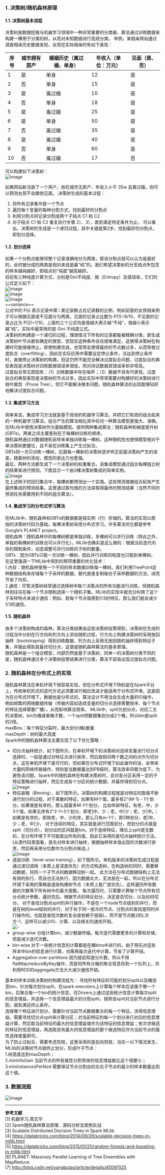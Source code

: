 ### 1. 决策树/随机森林原理  
#### 1.1. 决策树基本流程  
决策树是数据挖掘与机器学习领域中一种非常重要的分类器，算法通过训练数据来构建一棵用于分类的树，从而对未知数据进行高效分类。
举例，某相亲网站通过调查相亲历史数据发现，女孩在实际相亲时有如下表现：  

序号 | 城市拥有房产 |婚姻历史（离过婚、单身）|年收入（单位：万元）|见面（是、否）
---|--- | --- | --- | ---
1 | 是 | 单身 | 12 | 是
2 | 否 | 单身 | 15| 是
3 | 是 | 离过婚 | 10 | 是
4|否|单身|18|是|
5|是|离过婚|25|是
6|是|单身|50|是
7|否|离过婚|35|是
8|是|离过婚|40|是
9|否|单身|60|是
10|否|离过婚|17|否

可以构建如下决策树：  
![image](http://note.youdao.com/yws/public/resource/1b9ef2c5d414f98f0c8bb01532772683/xmlnote/6EB08E76977F416E928B28B8B6B2FD53/1430)  

如果网站新注册了一个用户，他在城市无房产、年收入小于 35w 且离过婚，则可以预测女孩不会跟他见面。
决策树生成的基本过程：
1. 将所有记录看作是一个节点
2. 遍历每个变量的每种分割方式，找到最好的分割点
3. 利用分割点将记录分割成两个子结点 C1 和 C2
4. 对子结点 C1 和 C2 重复执行步骤 2）、3），直到满足特定条件为止。
可以看出，决策树的生成是一个递归过程，其中关键是第2步，找到最好的分割点，即划分选择。  
#### 1.2. 划分选择  
如果一个分割点能够将整个记录准确地分为两类，那该分割点就可以认为是最好的，此时被分成的两类是相对来说是最“纯”的。我们希望决策树的分支结点所包含的样本越纯越好，即结点的“纯度”越高越好。  
目前有三种纯度计算方式，分别是Gini不纯度、熵（Entropy）及错误率，它们的公式定义如下：  
![image](http://note.youdao.com/yws/public/resource/1b9ef2c5d414f98f0c8bb01532772683/xmlnote/F360929A211A439F9E0E5D555A05474F/1444)  
![image](http://note.youdao.com/yws/public/resource/1b9ef2c5d414f98f0c8bb01532772683/xmlnote/E527CD130D384030952D530514BF975A/1446)  
![image](http://note.youdao.com/yws/public/resource/1b9ef2c5d414f98f0c8bb01532772683/xmlnote/477807CF128043B9AB7B87E5425C54B4/1445)  
==variance==  
公式中的 P(i) 表示记录中第 i 类记录数占总记录数的比例，例如前面的女孩相亲例子可以根据见面或不见面分为两类，见面的记录占比数为 P(1)=9/10，不见面的记录占比为 P(2)=1/10。上面的三个公式均是值越大表示越“不纯”，值越小表示越“纯”。实际中最常用的是 Gini 不纯度公式。  
决策树的构建是一个递归的过程，理想情况下所有的记录都能被精确分类，即生成决策树叶节点都有确定的类型，但现实这种条件往往很难满足，这使得决策树在构建时可能很难停止。即使构建完成，也常常会使得最终的节点数过多，从而导致过度拟合（overfitting），因此在实际应用中需要设定停止条件，当达到停止条件时，直接停止决策树的构建。但这仍然不能完全解决过度拟合问题，过度拟合的典型表现是决策树对训练数据错误率很低，而对测试数据其错误率却非常高。    
过度拟合常见原因有：（1）训练数据中存在噪声；（2）数据不具有代表性。过度拟合的典型表现是决策树的节点过多，因此实际中常常需要对构建好的决策树进行枝叶裁剪（Prune Tree），但它不能解决根本问题，随机森林算法的出现能够较好地解决过度拟合问题。

#### 1.3. 集成学习方法
简单来说，集成学习方法就是基于其他的机器学习算法，并把它们有效的组合起来的一种机器学习算法。组合产生的算法相比其中任何一种算法模型更强大、准确。  
在MLlib中使用决策树作为基础模型。提供两种集成算法：随机森林和梯度提升树(GBTs)。两者之间主要差别在于每棵树训练的顺序。  
随机森林通过对数据随机采样来单独训练每一棵树。这种随机性也使得模型相对于单决策树更健壮，且不易在训练集上产生过拟合。    
GBTs则一次只训练一棵树，后面每一棵新的决策树逐步矫正前面决策树产生的误差。随着树的添加，模型的表达力也愈强。  
最后，两种方法都生成了一个决策树的权重集合。该集成模型通过组合每棵独立树的结果来进行预测。下图显示一个由3棵决策树集成的简单实例。      
![image](http://note.youdao.com/yws/public/resource/1b9ef2c5d414f98f0c8bb01532772683/xmlnote/100DE92A3A824A18882CEF6E9B178447/1463)    
在上述例子的回归集合中，每棵树都预测出一个实值。这些预测值被组合起来产生最终集成的预测结果。这里通过取均值的方法来取得最终的预测结果（当然不同的预测任务需要用到不同的组合算法）。

#### 1.4. 集成学习的分布式学习算法
在MLlib中，随机森林和GBTs的数据都是按实例（行）存储的。算法的实现以原始的决策树代码为基础，每棵决策树采用分布式学习。许多算法优化都是参考Google’s PLANET project。  
随机森林：随机森林中的每棵树都是单独训练，多棵树可以并行训练（除此之外，单独的每棵树的训练也可以并行化）。MLlib也确实是这么做的：根据当前迭代内存的限制条件，动态调整可并行训练的子树的数量。  
GBTs：因为GBTs只能一次训练一棵树，因此并行训练的粒度也只能到单棵树。  
在这里强调一下MLlib中用到的两项重要的优化技术：  
1.内存：随机森林使用一个不同的样本数据训练每一棵树。我们利用TreePoint这种数据结构来存储每个子采样的数据，替代直接复制每份子采样数据的方法，进而节省了内存。  
2.通信：尽管决策树经常通过选择树中每个决策点的所有功能进行训练，但随机森林则往往在每一个节点限制选择一个随机子集。MLlib的实现中就充分利用了这个子采样特点来减少通信：例如，若每个节点值用到1/3的特征，那么我们就会减少1/3的通信。

#### 1.5. 随机森林
由多个决策树构成的森林，算法分类结果由这些决策树投票得到，决策树在生成的过程当中分别在行方向和列方向上添加随机过程，行方向上构建决策树时采用放回抽样（bootstraping）得到训练数据，列方向上采用无放回随机抽样得到特征子集，并据此得到其最优切分点，这便是随机森林算法的基本原理。  
随机森林是一个组合模型，内部仍然是基于决策树，同单一的决策树分类不同的是，随机森林通过多个决策树投票结果进行分类，算法不容易出现过度拟合问题。   
### 2. 随机森林在分布式上的实现
随机森林算法在单机环境下很容易实现，但在分布式环境下特别是在Spark平台上，传统单机形式的迭代方式必须要进行相应改进才能适用于分布式环境，这是因为在分布式环境下，数据也是分布式的，算法设计不得当会生成大量的IO操作，例如频繁的网络数据传输（传输内容如连续变量的切分点选择需要排序、每个节点的特征选择需要广播），从而影响算法效率。 
MLlib中，split为划分点，对应二叉的决策树，bin为桶或者箱子数，一个split把数据集划分成2个桶，所以bin是split的2倍。  
maxBins：每个特征分裂时，最大划分(桶)数量  
maxDepth：树的最大高度  
Spark中的随机森林算法主要实现了以下优化策略：  
- 切分点抽样统计，如下图所示。在单机环境下的决策树对连续变量进行切分点选择时，一般是通过对特征点进行排序，然后取相邻两个数之间的点作为切分点，这在单机环境下是可行的，但如果在分布式环境下如此操作的话，会带来大量的网络传输操作，特别是当数据量达到PB级时，算法效率将极为低下。为避免该问题，Spark中的随机森林在构建决策树时，会对各分区采用一定的子特征策略进行抽样，然后生成各个分区的统计数据，并最终得到切分点。    
![image](http://note.youdao.com/yws/public/resource/1b9ef2c5d414f98f0c8bb01532772683/xmlnote/AFD92CF7593D40FB8450280A24B9F029/1490)
-  特征装箱（Binning），如下图所示。决策树的构建过程就是对特征的取值不断进行划分的过程，对于离散的特征，如果有M个值，最多有2^(M-1) - 1个划分。如果值是有序的，那么就最多M-1个划分。 比如年龄特征，有老，中，少3个值，如果无序有2^2-1=3个划分，即老|中，少；老，中|少；老，少|中。；如果是有序的，即按老，中，少的序，那么只有m-1个，即2种划分，老|中，少；老，中|少。 对于连续的特征，其实就是进行范围划分，而划分的点就是split（切分点），划分出的区间就是bin。对于连续特征，理论上split是无数的，在分布环境下不可能取出所有的值，因此它采用的是切点抽样统计方法。(从源代码里面看，是先对样本进行抽样，根据抽样样本值出现的次数进行排序，然后再采用分位数作为分割点候选。)  
![image](http://note.youdao.com/yws/public/resource/1b9ef2c5d414f98f0c8bb01532772683/xmlnote/831E670354A144A495F2ABB3F12D77B9/1492)
-  逐层训练（level-wise training），如下图所示。单机版本的决策树生成过程是通过递归调用（本质上是深度优先）的方式构造树，在构造树的同时，需要移动数据，将同一个子节点的数据移动到一起。 此方法在分布式数据结构上无法有效的执行，而且也无法执行，因为数据太大，无法放在一起，所以在分布式环境下采用的策略是逐层构建树节点（本质上是广度优先），这样遍历所有数据的次数等于所有树中的最大层数。 每次遍历时，只需要计算每个节点所有切分点统计参数，遍历完后，根据节点的特征划分，决定是否切分，以及如何切分。 
对于查找分割点split的并行操作，不是在一个node节点级别的并行，而是在树的level级别的并行，对于处于同一层次的节点，分割点的查找是同时并行操作的。也就是查找次数的复杂度依赖于层级L，而不是节点数2的L次方-1，这样可以减少IO、计算、以及相关的通信开销。  
![-](http://note.youdao.com/yws/public/resource/1b9ef2c5d414f98f0c8bb01532772683/xmlnote/F570636742324A05877A04790527A63B/1494)
- group-wise
分组计算bin，减少数据传输。每次迭代需要更多的计算和存储，但是减少迭代次数。
-  bin-wise
对于一些统计信息的计算都是在桶bins中进行的，由于预先对这些样本中bin的信息进行计算，勿需再每次迭代中计算，节省了计算开销。
- Aggregation over partitions
因为提前知道分片数，所以不用flatMap/reduceByKey操作，而是将所有分箱的聚合信息存到一个队列上，并利用RDD的aggregate方法大大减少通信开销。

基本的样本训练决策树的构建流程为：
寻找所有特征的可能的划分split以及桶信息bin，针对每次划分split，在spark executors上计算每个样本应该属于哪一个bin，后聚合每一个bin的统计信息，在Drivers上通过这些统计信息计算每次split的信息增益，并选择一个信息增益最大的分割split，按照该split对当前节点进行分割，直到满足终止条件。  
选择哪个特征进行划分，需要针对当前节点数据集合的每一个特征，求得信息增益，需要寻找切分点split来计算分区；对当前特征的每一个划分进行对应的信息增益计算，然后取当前特征的最大的信息增益值作为该特征的信息增益；依次求候选的特征的信息增益，再选取具有最大的信息增益的那个候选特征作为当前节点的属性选择度量即可。  
为了防止过拟合，需要考虑剪枝，这里采用的是前向剪枝，当任一以下情况发生，MLlib的决策树节点就终止划分，形成叶子节点：  
1.树高度达到maxDepth；    
2.minInfoGain 当前节点的所有属性分割带来的信息增益都比这个值要小；  
3.minInstancesPerNod 需要保证节点分割出的左右子节点的最少的样本数量达到这个值。	  
 
### 3. 数据流图
![image](http://note.youdao.com/yws/public/resource/39e26de526925ae3ab8772cf38d8521f/xmlnote/9ED7D97C155C4121BB4BAD2EEF18785A/1557)


---
**参考文献**  
[1] 机器学习.周志华  
[2] Spark随机森林算法原理、源码分析及案例实战  
[3] Scalable Distributed Decision Trees in Spark MLlib  
[4] https://databricks.com/blog/2014/09/29/scalable-decision-trees-in-mllib.html  
[5] https://databricks.com/blog/2015/01/21/random-forests-and-boosting-in-mllib.html  
[6] PLANET: Massively Parallel Learning of Tree Ensembles with MapReduce  
[7]  http://blog.csdn.net/yangbutao/article/details/45097025  
